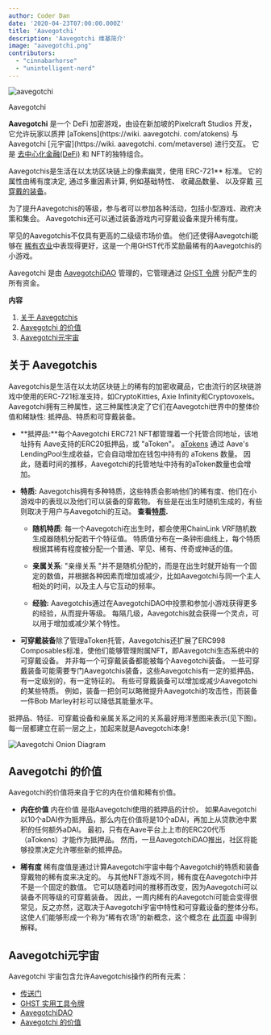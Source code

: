 ```yaml
---
author: Coder Dan
date: '2020-04-23T07:00:00.000Z'
title: 'Aavegotchi'
description: 'Aavegotchi 维基简介'
image: "aavegotchi.png"
contributors:
  - "cinnabarhorse"
  - "unintelligent-nerd"
---
```


<div class="headerImageContainer">
<img class="headerImage" src="/aavegotchi.png" alt="aavegotchi" />
<p class="headerImageText">Aavegotchi</p>
</div>

**Aavegotchi** 是一个 DeFi 加密游戏，由设在新加坡的Pixelcraft Studios 开发，它允许玩家以质押 [aTokens](https://wiki. aavegotchi. com/atokens) 与Aavegotchi [元宇宙](https://wiki. aavegotchi. com/metaverse) 进行交互。 它是 [去中心化金融(DeFi)](/glossary#defi-101) 和 NFT的独特组合。

Aavegotchis是生活在以太坊区块链上的像素幽灵，使用
ERC-721** 标准。 它的属性由稀有度决定, 通过多重因素计算, 例如基础特性、 收藏品数量、 以及穿戴 [可穿戴的装备](/traits)。</p> 

为了提升Aavegotchis的等级，参与者可以参加各种活动，包括小型游戏、政府决策和集会。 Aavegotchis还可以通过装备游戏内可穿戴设备来提升稀有度。 

罕见的Aavegotchis不仅具有更高的二级级市场价值。 他们还使得Aavegotchi能够在 [稀有农业](/marketplace)中表现得更好，这是一个用GHST代币奖励最稀有的Aavegotchis的小游戏。 

Aavegotchi 是由 [AavegotchiDAO](/dao) 管理的，它管理通过 [GHST 令牌](/ghst) 分配产生的所有资金。

<div class="contentsBox">

**内容**

<ol>
<li><a href=#about-aavegotchis>关于 Aavegotchis</a></li>
<li><a href=#aavegotchi-value>Aavegotchi 的价值</a></li>
<li><a href=#the-aavegotchi-universe>Aavegotchi元宇宙</a></li>
</ol>

</div>

## 关于 Aavegotchis

Aavegotchis是生活在以太坊区块链上的稀有的加密收藏品，它由流行的区块链游戏中使用的ERC-721标准支持，如CryptoKitties, Axie Infinity和Cryptovoxels。 Aavegotchi拥有三种属性，这三种属性决定了它们在Aavegotchi世界中的整体价值和稀缺性: 抵押品、特质和可穿戴装备。

*  **抵押品:**每个Aavegotchi ERC721 NFT都管理着一个托管合同地址，该地址持有 Aave支持的ERC20抵押品，或 "aToken"。 [aTokens](/atokens) 通过 Aave's LendingPool生成收益，它会自动增加在钱包中持有的 aTokens 数量。 因此，随着时间的推移，Aavegotchi的托管地址中持有的aToken数量也会增加。 

*  **特质:** Aavegotchis拥有多种特质，这些特质会影响他们的稀有度、他们在小游戏中的表现以及他们可以装备的穿戴物。 有些是在出生时随机生成的，有些则取决于用户与Aavegotchi的互动。 **查看[特质](/traits).**
  
      * **随机特质**: 每一个Aavegotchi在出生时，都会使用ChainLink VRF随机数生成器随机分配若干个特征值。 特质值分布在一条钟形曲线上，每个特质根据其稀有程度被分配一个普通、罕见、稀有、传奇或神话的值。

    *  **亲属关系**: "亲缘关系 "并不是随机分配的，而是在出生时就开始有一个固定的数值，并根据各种因素而增加或减少，比如Aavegotchi与同一个主人相处的时间，以及主人与它互动的频率。

    *  **经验:** Aavegotchis通过在AavegotchiDAO中投票和参加小游戏获得更多的经验，从而提升等级。 每隔几级，Aavegotchis就会获得一个灵点，可以用于增加或减少某个特性。

* **可穿戴装备**除了管理aToken托管，Aavegotchis还扩展了ERC998 Composables标准，使他们能够管理附属NFT，即Aavegotchi生态系统中的可穿戴设备。 并非每一个可穿戴装备都能被每个Aavegotchi装备。 一些可穿戴装备可能需要专门Aavegotchis装备，这些Aavegotchis有一定的抵押品，有一定级别的，有一定特征的。 有些可穿戴装备可以增加或减少Aavegotchi的某些特质。 例如，装备一把剑可以略微提升Aavegotchi的攻击性，而装备一件Bob Marley衬衫可以降低其能量水平。

抵押品、特征、可穿戴设备和亲属关系之间的关系最好用洋葱图来表示(见下图)。 每一层都建立在前一层之上，加起来就是Aavegotchi本身!

<img class = "bodyImage" src = "/introduction/aavegotchi-onion-diagram.png" alt = "Aavegotchi Onion Diagram" />



## Aavegotchi 的价值

Aavegotchi的价值将来自于它的内在价值和稀有价值。

* **内在价值** 内在价值 是指Aavegotchi使用的抵押品的计价。 如果Aavegotchi以10个aDAI作为抵押品，那么内在价值将是10个aDAI，再加上从贷款池中累积的任何额外aDAI。 最初，只有在Aave平台上上市的ERC20代币（aTokens）才能作为抵押品。 然而，一旦AavegotchiDAO推出，社区将能够投票决定允许哪些新的抵押品。 

* **稀有度** 稀有度值是通过计算Aavegotchi宇宙中每个Aavegotchi的特质和装备穿戴物的稀有度来决定的。 与其他NFT游戏不同，稀有度在Aavegotchi中并不是一个固定的数值。 它可以随着时间的推移而改变，因为Aavegotchi可以装备不同等级的可穿戴装备。 因此，一周内稀有的Aavegotchi可能会变得很常见，反之亦然，这取决于Aavegotchi宇宙中特性和可穿戴设备的整体分布。 这使人们能够形成一个称为“稀有农场”的新概念，这个概念在 [此页面](/rarity-farming) 中得到解释。



## Aavegotchi元宇宙

Aavegotchi 宇宙包含允许Aavegotchis操作的所有元素：

* [传送门](/portals)
* [GHST 实用工具令牌](/ghst)
* [AavegotchiDAO](/dao)
* [Aavegotchi 的价值](/metaverse)